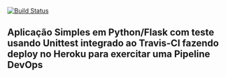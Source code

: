 [![Build Status](https://app.travis-ci.com/AndrArajo/devopslab.svg?branch=main)](https://app.travis-ci.com/AndrArajo/devopslab)

## Aplicação Simples em  Python/Flask com teste usando Unittest integrado ao Travis-CI fazendo deploy no Heroku para exercitar uma Pipeline DevOps